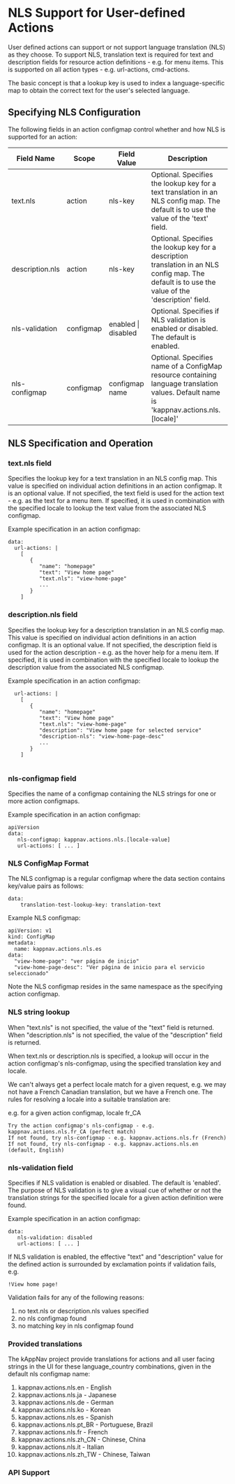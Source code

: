 # NLS Support for User-defined Actions

User defined actions can support or not support language translation (NLS) as they choose. To support NLS, translation text is required for text and description fields for resource action definitions - e.g. for menu items.  This is supported on all action types - e.g. url-actions, cmd-actions. 

The basic concept is that a lookup key is used to index a language-specific map to obtain the correct text for the user's selected language. 

## Specifying NLS Configuration

The following fields in an action configmap control whether and how NLS is supported for an action: 

| Field Name      | Scope      | Field Value | Description | 
|-----------------|------------|-------------|-------------|
| text.nls        | action     | nls-key     | Optional. Specifies the lookup key for a text translation in an NLS config map. The default is to use the value of the 'text' field. |
| description.nls | action     | nls-key     | Optional. Specifies the lookup key for a description translation in an NLS config map. The default is to use the value of the 'description' field. |
| nls-validation  | configmap  | enabled \| disabled | Optional. Specifies if NLS validation is enabled or disabled. The default is enabled. | 
| nls-configmap   | configmap  | configmap name | Optional. Specifies name of a ConfigMap resource containing language translation values. Default name is 'kappnav.actions.nls.[locale]' |

##  NLS Specification and Operation

### text.nls field

Specifies the lookup key for a text translation in an NLS config map. This value is specified on individual action definitions in an action configmap. It is an optional value.  If not specified, the text field is used for the action text - e.g. as the text for a menu item.  If specified, it is used in combination with the specified locale to lookup the text value from the associated NLS configmap. 

Example specification in an action configmap: 

```
data:
  url-actions: | 
    [
       {
          "name": "homepage"
          "text": "View home page" 
          "text.nls": "view-home-page"
          ...   
       }
    ]
```


### description.nls field 

Specifies the lookup key for a description translation in an NLS config map. This value is specified on individual action definitions in an action configmap. It is an optional value.  If not specified, the description field is used for the action description - e.g. as the hover help for a menu item.  If specified, it is used in combination with the specified locale to lookup the description value from the associated NLS configmap. 

Example specification in an action configmap: 
 
```
  url-actions: | 
    [
       {
          "name": "homepage"
          "text": "View home page" 
          "text.nls": "view-home-page"
          "description": "View home page for selected service"
          "description-nls": "view-home-page-desc"
          ...   
       }
    ]
    
```

### nls-configmap field 

Specifies the name of a configmap containing the NLS strings for one or more action configmaps. 

Example specification in an action configmap: 

```
apiVersion
data: 
   nls-configmap: kappnav.actions.nls.[locale-value]
   url-actions: [ ... ]
```

### NLS ConfigMap Format

The NLS configmap is a regular configmap where the data section contains key/value pairs as follows: 

```
data: 
    translation-test-lookup-key: translation-text
```

Example NLS configmap:

```
apiVersion: v1
kind: ConfigMap
metadata:
  name: kappnav.actions.nls.es
data: 
  "view-home-page": "ver página de inicio"
  "view-home-page-desc": "Ver página de inicio para el servicio seleccionado"
```

Note the NLS configmap resides in the same namespace as the specifying action configmap.  

### NLS string lookup

When "text.nls" is not specified, the value of the "text" field is returned. When "description.nls" is not specified, the value of the "description" field is returned. 

When text.nls or description.nls is specified, a lookup will occur in the action configmap's nls-configmap, using the specified translation key and locale.  

We can't always get a perfect locale match for a given request, e.g. we may not have a French Canadian translation, but we have a French one. The rules for resolving a locale into a suitable translation are:

e.g. for a given action configmap, locale fr_CA

```
Try the action configmap's nls-configmap - e.g. kappnav.actions.nls.fr_CA (perfect match)
If not found, try nls-configmap - e.g. kappnav.actions.nls.fr (French)
If not found, try nls-configmap - e.g. kappnav.actions.nls.en (default, English)
```

### nls-validation field 

Specifies if NLS validation is enabled or disabled. The default is 'enabled'. The purpose of NLS validation is to give a visual cue of whether or not the translation strings for the specified locale for a given action definition were found. 

Example specification in an action configmap: 

```
data: 
   nls-validation: disabled 
   url-actions: [ ... ]
```

If NLS validation is enabled, the effective "text" and "description" value for the defined action is surrounded by exclamation points if validation fails, e.g. 

```
!View home page!
```

Validation fails for any of the following reasons: 

1. no text.nls or description.nls values specified
1. no nls configmap found
1. no matching key in nls configmap found

### Provided translations 

The kAppNav project provide translations for actions and all user facing strings in the UI for these language_country combinations, given in the default nls configmap name: 

1. kappnav.actions.nls.en - English		
1. kappnav.actions.nls.ja - Japanese
1. kappnav.actions.nls.de - German
1. kappnav.actions.nls.ko - Korean
1. kappnav.actions.nls.es - Spanish		
1. kappnav.actions.nls.pt_BR - Portuguese, Brazil
1. kappnav.actions.nls.fr - French		
1. kappnav.actions.nls.zh_CN - Chinese, China
1. kappnav.actions.nls.it	- Italian
1. kappnav.actions.nls.zh_TW - Chinese, Taiwan 

### API Support 

